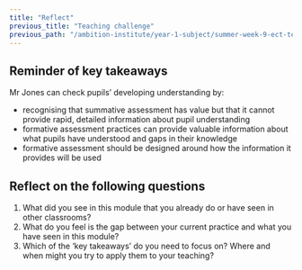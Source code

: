 ```yaml
---
title: "Reflect"
previous_title: "Teaching challenge"
previous_path: "/ambition-institute/year-1-subject/summer-week-9-ect-teaching-challenge"
---
```


## Reminder of key takeaways

Mr Jones can check pupils’ developing understanding by:

- recognising that summative assessment has value but that it cannot provide rapid, detailed information about pupil understanding
- formative assessment practices can provide valuable information about what pupils have understood and gaps in their knowledge
- formative assessment should be designed around how the information it provides will be used

## Reflect on the following questions

1. What did you see in this module that you already do or have seen in other classrooms?
2. What do you feel is the gap between your current practice and what you have seen in this module?
3. Which of the ‘key takeaways’ do you need to focus on? Where and when might you try to apply them to your teaching?

